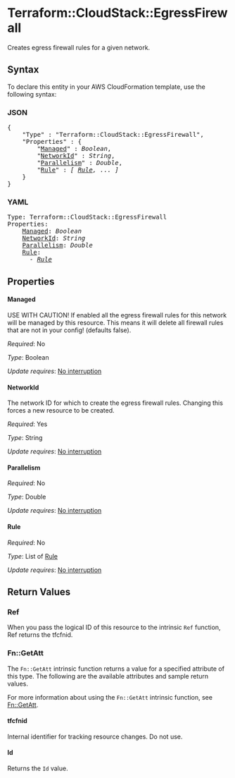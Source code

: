 # Terraform::CloudStack::EgressFirewall

Creates egress firewall rules for a given network.

## Syntax

To declare this entity in your AWS CloudFormation template, use the following syntax:

### JSON

<pre>
{
    "Type" : "Terraform::CloudStack::EgressFirewall",
    "Properties" : {
        "<a href="#managed" title="Managed">Managed</a>" : <i>Boolean</i>,
        "<a href="#networkid" title="NetworkId">NetworkId</a>" : <i>String</i>,
        "<a href="#parallelism" title="Parallelism">Parallelism</a>" : <i>Double</i>,
        "<a href="#rule" title="Rule">Rule</a>" : <i>[ <a href="rule.md">Rule</a>, ... ]</i>
    }
}
</pre>

### YAML

<pre>
Type: Terraform::CloudStack::EgressFirewall
Properties:
    <a href="#managed" title="Managed">Managed</a>: <i>Boolean</i>
    <a href="#networkid" title="NetworkId">NetworkId</a>: <i>String</i>
    <a href="#parallelism" title="Parallelism">Parallelism</a>: <i>Double</i>
    <a href="#rule" title="Rule">Rule</a>: <i>
      - <a href="rule.md">Rule</a></i>
</pre>

## Properties

#### Managed

USE WITH CAUTION! If enabled all the egress firewall
rules for this network will be managed by this resource. This means it will
delete all firewall rules that are not in your config! (defaults false).

_Required_: No

_Type_: Boolean

_Update requires_: [No interruption](https://docs.aws.amazon.com/AWSCloudFormation/latest/UserGuide/using-cfn-updating-stacks-update-behaviors.html#update-no-interrupt)

#### NetworkId

The network ID for which to create the egress
firewall rules. Changing this forces a new resource to be created.

_Required_: Yes

_Type_: String

_Update requires_: [No interruption](https://docs.aws.amazon.com/AWSCloudFormation/latest/UserGuide/using-cfn-updating-stacks-update-behaviors.html#update-no-interrupt)

#### Parallelism

_Required_: No

_Type_: Double

_Update requires_: [No interruption](https://docs.aws.amazon.com/AWSCloudFormation/latest/UserGuide/using-cfn-updating-stacks-update-behaviors.html#update-no-interrupt)

#### Rule

_Required_: No

_Type_: List of <a href="rule.md">Rule</a>

_Update requires_: [No interruption](https://docs.aws.amazon.com/AWSCloudFormation/latest/UserGuide/using-cfn-updating-stacks-update-behaviors.html#update-no-interrupt)

## Return Values

### Ref

When you pass the logical ID of this resource to the intrinsic `Ref` function, Ref returns the tfcfnid.

### Fn::GetAtt

The `Fn::GetAtt` intrinsic function returns a value for a specified attribute of this type. The following are the available attributes and sample return values.

For more information about using the `Fn::GetAtt` intrinsic function, see [Fn::GetAtt](https://docs.aws.amazon.com/AWSCloudFormation/latest/UserGuide/intrinsic-function-reference-getatt.html).

#### tfcfnid

Internal identifier for tracking resource changes. Do not use.

#### Id

Returns the <code>Id</code> value.

